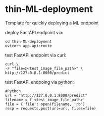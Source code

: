 # thin-ML-deployment
Template for quickly deploying a ML endpoint 

deploy FastAPI endpoint via:  
```
cd thin-ML-deployment  
uvicorn app.api:route   
```

test FastAPI endpoint via curl:  
```
curl \  
-F "file=@<test_image_file_path>" \  
http://127.0.0.1:8000/predict  
```

test FastAPI endpoing via python:  
```
#Python
url = "http://127.0.0.1:8000/predict"
filename = f'<test_image_file_path>'
file = {'file': open(filename, 'rb'}
resp = requests.post(url=url, files=file)
```
